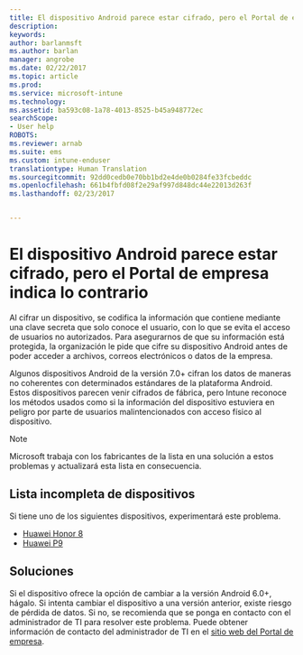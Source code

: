 ```yaml
---
title: El dispositivo Android parece estar cifrado, pero el Portal de empresa indica lo contrario
description: 
keywords: 
author: barlanmsft
ms.author: barlan
manager: angrobe
ms.date: 02/22/2017
ms.topic: article
ms.prod: 
ms.service: microsoft-intune
ms.technology: 
ms.assetid: ba593c08-1a78-4013-8525-b45a948772ec
searchScope:
- User help
ROBOTS: 
ms.reviewer: arnab
ms.suite: ems
ms.custom: intune-enduser
translationtype: Human Translation
ms.sourcegitcommit: 92dd0cedb0e70bb1bd2e4de0b0284fe33fcbeddc
ms.openlocfilehash: 661b4fbfd08f2e29af997d848dc44e22013d263f
ms.lasthandoff: 02/23/2017


---
```



# <a name="your-android-device-seems-to-be-encrypted-but-company-portal-says-otherwise"></a>El dispositivo Android parece estar cifrado, pero el Portal de empresa indica lo contrario

Al cifrar un dispositivo, se codifica la información que contiene mediante una clave secreta que solo conoce el usuario, con lo que se evita el acceso de usuarios no autorizados. Para asegurarnos de que su información está protegida, la organización le pide que cifre su dispositivo Android antes de poder acceder a archivos, correos electrónicos o datos de la empresa.

Algunos dispositivos Android de la versión 7.0+ cifran los datos de maneras no coherentes con determinados estándares de la plataforma Android. Estos dispositivos parecen venir cifrados de fábrica, pero Intune reconoce los métodos usados como si la información del dispositivo estuviera en peligro por parte de usuarios malintencionados con acceso físico al dispositivo.

> [!Note]
> Microsoft trabaja con los fabricantes de la lista en una solución a estos problemas y actualizará esta lista en consecuencia. 

## <a name="an-incomplete-list-of-devices"></a>Lista incompleta de dispositivos

Si tiene uno de los siguientes dispositivos, experimentará este problema.

- [Huawei Honor 8](http://consumer.huawei.com/en/support/mobile-phones/honor8_en-sup.htm)
- [Huawei P9](http://consumer.huawei.com/mobile-phones/p9/index.html)

## <a name="solutions"></a>Soluciones

Si el dispositivo ofrece la opción de cambiar a la versión Android 6.0+, hágalo. Si intenta cambiar el dispositivo a una versión anterior, existe riesgo de pérdida de datos. Si no, se recomienda que se ponga en contacto con el administrador de TI para resolver este problema. Puede obtener información de contacto del administrador de TI en el [sitio web del Portal de empresa](http://portal.manage.microsoft.com).


